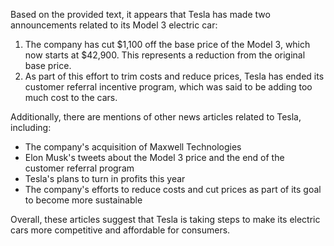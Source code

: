 Based on the provided text, it appears that Tesla has made two announcements related to its Model 3 electric car:

1. The company has cut $1,100 off the base price of the Model 3, which now starts at $42,900. This represents a reduction from the original base price.
2. As part of this effort to trim costs and reduce prices, Tesla has ended its customer referral incentive program, which was said to be adding too much cost to the cars.

Additionally, there are mentions of other news articles related to Tesla, including:

* The company's acquisition of Maxwell Technologies
* Elon Musk's tweets about the Model 3 price and the end of the customer referral program
* Tesla's plans to turn in profits this year
* The company's efforts to reduce costs and cut prices as part of its goal to become more sustainable

Overall, these articles suggest that Tesla is taking steps to make its electric cars more competitive and affordable for consumers.